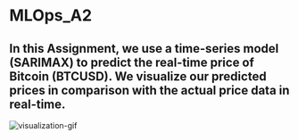 # MLOps_A2
## In this Assignment, we use a time-series model (SARIMAX) to predict the real-time price of Bitcoin (BTCUSD). We visualize our predicted prices in comparison with the actual price data in real-time. 
![visualization-gif](https://github.com/talal02/MLOps_A2/blob/main/Visualization.gif)

